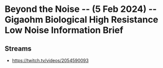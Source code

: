 # Beyond the Noise -- (5 Feb 2024) -- Gigaohm Biological High Resistance Low Noise Information Brief

## Streams
- https://twitch.tv/videos/2054590093

